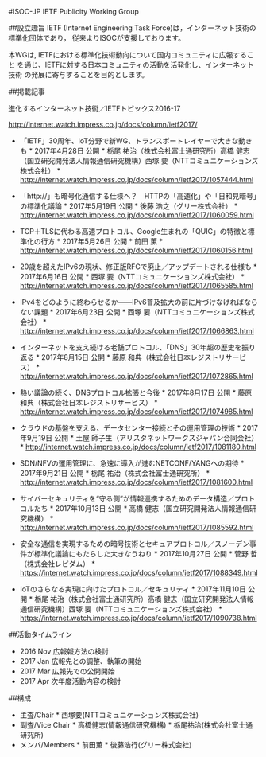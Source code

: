 #ISOC-JP IETF Publicity Working Group

##設立趣旨
IETF (Internet Engineering Task Force)は，インターネット技術の標準化団体であり，
従来よりISOCが支援しております。

本WGは, IETFにおける標準化技術動向について国内コミュニティに広報すること
を通じ、IETFに対する日本コミュニティの活動を活発化し、インターネット技術
の発展に寄与することを目的とします。

##掲載記事

進化するインターネット技術／IETFトピックス2016-17

http://internet.watch.impress.co.jp/docs/column/ietf2017/

*  「IETF」30周年、IoT分野で新WG、トランスポートレイヤーで大きな動きも
       *  2017年4月28日 公開
       *  栃尾 祐治（株式会社富士通研究所）高橋 健志（国立研究開発法人情報通信研究機構）西塚 要（NTTコミュニケーションズ株式会社）
       *  http://internet.watch.impress.co.jp/docs/column/ietf2017/1057444.html

*  「http://」も暗号化通信する仕様へ？　HTTPの「高速化」や「日和見暗号」の標準化議論
       *  2017年5月19日 公開
       *  後藤 浩之（グリー株式会社）
       *  http://internet.watch.impress.co.jp/docs/column/ietf2017/1060059.html

*  TCP＋TLSに代わる高速プロトコル、Google生まれの「QUIC」の特徴と標準化の行方
       *  2017年5月26日 公開
       *  前田 薫
       *  http://internet.watch.impress.co.jp/docs/column/ietf2017/1060156.html

*  20歳を超えたIPv6の現状、修正版RFCで廃止／アップデートされる仕様も
       *  2017年6月16日 公開
       *  西塚 要（NTTコミュニケーションズ株式会社）
       *  http://internet.watch.impress.co.jp/docs/column/ietf2017/1065585.html

*  IPv4をどのように終わらせるか——IPv6普及拡大の前に片づけなければならない課題
       *  2017年6月23日 公開
       *  西塚 要（NTTコミュニケーションズ株式会社）
       *  http://internet.watch.impress.co.jp/docs/column/ietf2017/1066863.html

*  インターネットを支え続ける老舗プロトコル、「DNS」30年超の歴史を振り返る
       *  2017年8月15日 公開
       *  藤原 和典（株式会社日本レジストリサービス）
       *  http://internet.watch.impress.co.jp/docs/column/ietf2017/1072865.html

*  熱い議論の続く、DNSプロトコル拡張と今後
       *  2017年8月17日 公開
       *  藤原 和典（株式会社日本レジストリサービス）
       *  http://internet.watch.impress.co.jp/docs/column/ietf2017/1074985.html

*  クラウドの基盤を支える、データセンター接続とその運用管理の技術
       *  2017年9月19日 公開
       *  土屋 師子生（アリスタネットワークスジャパン合同会社）
       *  http://internet.watch.impress.co.jp/docs/column/ietf2017/1081180.html

*  SDN/NFVの運用管理に、急速に導入が進むNETCONF/YANGへの期待
       *  2017年9月21日 公開
       *  栃尾 祐治（株式会社富士通研究所）
       *  http://internet.watch.impress.co.jp/docs/column/ietf2017/1081600.html

*  サイバーセキュリティを“守る側”が情報連携するためのデータ構造／プロトコルたち
       *  2017年10月13日 公開
       *  高橋 健志（国立研究開発法人情報通信研究機構）
       *  http://internet.watch.impress.co.jp/docs/column/ietf2017/1085592.html

*  安全な通信を実現するための暗号技術とセキュアプロトコル／スノーデン事件が標準化議論にもたらした大きなうねり
       *  2017年10月27日 公開
       *  菅野 哲（株式会社レピダム）
       *  https://internet.watch.impress.co.jp/docs/column/ietf2017/1088349.html

*  IoTのさらなる実現に向けたプロトコル／セキュリティ
       *  2017年11月10日 公開
       *  栃尾 祐治（株式会社富士通研究所）高橋 健志（国立研究開発法人情報通信研究機構）西塚 要（NTTコミュニケーションズ株式会社）
       *  https://internet.watch.impress.co.jp/docs/column/ietf2017/1090738.html

##活動タイムライン
*  2016 Nov 広報報方法の検討
*  2017 Jan 広報先との調整、執筆の開始
*  2017 Mar 広報先での公開開始
*  2017 Apr 次年度活動内容の検討

##構成
*  主査/Chair
       * 西塚要(NTTコミュニケーションズ株式会社)
*  副査/Vice Chair
       * 高橋健志(情報通信研究機構)
       * 栃尾祐治(株式会社富士通研究所)
*  メンバ/Members
       * 前田薫
       * 後藤浩行(グリー株式会社)